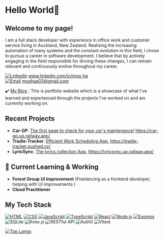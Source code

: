 # Hello World👋

## Welcome to my page!

I am a full stack developer with experience in office work and customer service living in Auckland, New Zealand. Realising the increasing automation of many systems and the constant evolution in this field, I chose to pursue a career in software development. I believe that by actively engaging in the field responsible for driving these changes, I can remain relevant and continuously evolve throughout my career.
  
 [![LinkedIn](https://img.shields.io/badge/LinkedIn-blue?style=flat-square&logo=linkedin)](https://www.linkedin.com/in/moa-ha-3bb6a9244/) www.linkedin.com/in/moa-ha<br>
 [![Email](https://img.shields.io/badge/Email-white?style=flat-square&logo=gmail)](mailto:moahaa03@gmail.com) moahaa03@gmail.com

 ✔️ [My Blog](https://dev-moa-blog.vercel.app/) ; This is portfolio website which is a showcase of what I've learned and experienced through the projects I've worked on and am currently working on.

   

## Recent Projects
- <b>Car-GP</b>: <ins>The first page to check for your car's maintenance!</ins> https://car-gp.up.railway.app/
- <b>Tradie-Tracker</b>: <ins>Efficient Work Scheduling App.</ins> https://tradie-tracker.pushed.nz/ 
- <b>LyricSync</b>: <ins>The lyrics collection App.</ins> https://lyricsync.up.railway.app/

## 📘 Current Learning & Working

- **Forest Group UI Improvement** (Freelancing as a frontend developer, helping with UI improvements )
- **Cloud Practitioner**


## My Tech Stack

[![HTML](https://img.shields.io/badge/HTML-black?style=flat-square&logo=html5)](https://www.w3.org/html/)
[![CSS](https://img.shields.io/badge/CSS-black?&style=flat-square&logo=css3)](https://www.w3.org/css/)
[![JavaScript](https://img.shields.io/badge/JavaScript-black?style=flat-square&logo=javascript)](https://developer.mozilla.org/en-US/docs/Web/JavaScript)
[![TypeScript](https://img.shields.io/badge/TypeScript-black?style=flat-square&logo=typescript)](https://www.typescriptlang.org/)
[![React](https://img.shields.io/badge/React-black?style=flat-square&logo=react)](https://reactjs.org/)
[![Node.js](https://img.shields.io/badge/Node.js-black?style=flat-square&logo=node.js)](https://nodejs.org/)
[![Express](https://img.shields.io/badge/Express-black?style=flat-square&logo=express)](https://expressjs.com/)
![SQLite](https://img.shields.io/badge/SQLite-black?style=fflat-square&logo=sqlite&logoColor=1a96d4)
![Knex.js](https://img.shields.io/badge/Knex.js-black?style=flat-square&logo=snowflake&logoColor=FFA500)
![RESTful API](https://img.shields.io/badge/RESTful%20API-black?style=flat-square&logo=postman&logoColor=white)
![Auth0](https://img.shields.io/badge/Auth0-black?style=flat-square&logo=auth0&logoColor=625dff)
![Vitest](https://img.shields.io/badge/Vitest-black?style=flat-square&logo=vite&logoColor=6E9F18)

[![Top Langs](https://github-readme-stats.vercel.app/api/top-langs/?username=moa-ha)](https://github.com/anuraghazra/github-readme-stats)

<!--
**moa-ha/moa-ha** is a ✨ _special_ ✨ repository because its `README.md` (this file) appears on your GitHub profile.
